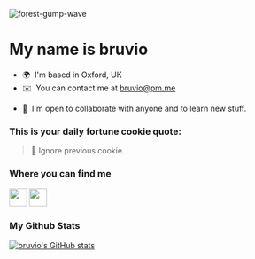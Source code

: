 ![forest-gump-wave](https://github.com/user-attachments/assets/342997bc-3469-4701-a547-fe55798844c4)

 My name is bruvio
=============================================================================================================================




* 🌍  I'm based in Oxford, UK
* ✉️  You can contact me at [bruvio@pm.me](mailto:bruvio@pm.me)
<!-- * 🧠  I'm learning Github (no, I won't become a dev) -->
* 🤝  I'm open to collaborate with anyone and to learn new stuff.


### This is your daily fortune cookie quote: 

> 🥠 Ignore previous cookie.

### Where you can find me

<p align="left"> <a href="https://www.github.com/bruvio" target="_blank" rel="noreferrer"><img src="https://raw.githubusercontent.com/danielcranney/readme-generator/main/public/icons/socials/github.svg" width="32" height="32" /></a> <a href="https://www.linkedin.com/in/bruno-viola/" target="_blank" rel="noreferrer"><img src="https://raw.githubusercontent.com/danielcranney/readme-generator/main/public/icons/socials/linkedin.svg" width="32" height="32" /></a></p>

### My Github Stats

<a href="http://www.github.com/bruvio"><img src="https://github-readme-stats.vercel.app/api?username=bruvio&show_icons=true&hide=&count_private=true&title_color=f97316&text_color=ffffff&icon_color=f97316&bg_color=000000&hide_border=true&show_icons=true" alt="bruvio's GitHub stats" /></a>

